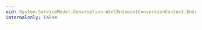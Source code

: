 ```yaml
---
uid: System.ServiceModel.Description.WsdlEndpointConversionContext.Endpoint
internalonly: False
---
```

